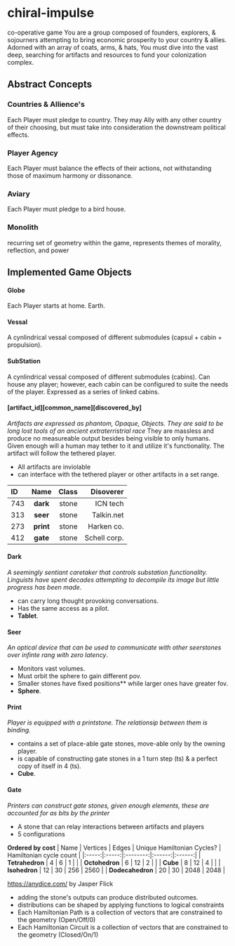 # chiral-impulse
co-operative game
  You are a group composed of founders, explorers, & sojourners attempting to bring economic prosperity to your country & allies. Adorned with an array of coats, arms, & hats, You must dive into the vast deep, searching for artifacts and resources to fund your colonization complex. 

## Abstract Concepts
### Countries & Allience's
  Each Player must pledge to country. They may Ally with any other country of their choosing, but must take into consideration the downstream political effects. 
### Player Agency
  Each Player must balance the effects of their actions, not withstanding those of maximum harmony or dissonance. 
### Aviary
  Each Player must pledge to a bird house. 
### Monolith 
  recurring set of geometry within the game, represents themes of morality, reflection, and power

## Implemented Game Objects 
#### Globe
  Each Player starts at home. Earth.
#### Vessal
  A cynlindrical vessal composed of different submodules (capsul + cabin + propulsion).
#### SubStation
  A cynlindrical vessal composed of different submodules (cabins). Can house any player; however, each cabin can be configured to suite the needs of the player. Expressed as a series of linked cabins. 

#### [artifact_id][common_name][discovered_by]
_Artifacts are expressed as phantom, Opaque, Objects. They are said to be long lost tools of an ancient extraterristrial race_
They are massless and produce no measureable output besides being visible to only humans. Given enough will a human may tether to it and utilize it's functionality. 
The artifact will follow the tethered player. 

- All artifacts are inviolable
- can interface with the tethered player or other artifacts in a set range.

[^1]: **bold**
[^1]: `code`  
[^1]: _italic_

  | ID |  Name | Class | Disoverer | 
|:-----|:--------:|------:|------:|
| 743   | **dark** | stone | ICN tech | 
| 313   |  **seer** | stone | Talkin.net |
| 273   | **print** | stone | Harken co. |
| 412   | **gate** | stone | Schell corp. |

#### Dark
  _A seemingly sentiant caretaker that controls substation functionality. Linguists have spent decades attempting to decompile its image but little progress has been made_.
  - can carry long thought provoking conversations.
  - Has the same access as a pilot.
  - **Tablet**.

  #### Seer
  _An optical device that can be used to communicate with other seerstones over infinte rang with zero latency_.  
  - Monitors vast volumes. 
  - Must orbit the sphere to gain different pov.
  - Smaller stones have fixed positions** while larger ones have greater fov.
  - **Sphere**.

  #### Print
  _Player is equipped with a printstone. The relationsip between them is binding_.
  - contains a set of place-able gate stones, move-able only by the owning player.
  - is capable of constructing gate stones in a 1 turn step (ts) & a perfect copy of itself in 4 (ts).
  - **Cube**.

  #### Gate
  _Printers can construct gate stones, given enough elements, these are accounted for as bits by the printer_
   - A stone that can relay interactions between artifacts and players
   - 5 configurations

**Ordered by cost**
 | Name | Vertices | Edges | Unique Hamiltonian Cycles? | Hamiltonian cycle count	|
|:-----:|:-----:|:--------:|:------:|:------:|
| **Tetrahedron** | 4 | 6 | 1 | |
| **Octohedron** | 6 | 12 | 2 | |
| **Cube** | 8 | 12 | 4 | |
| **Isohedron** | 12 | 30 | 256 | 2560 |
| **Dodecahedron** | 20 | 30 | 2048 | 2048 |

https://anydice.com/ by Jasper Flick
  - adding the stone's outputs can produce distributed outcomes.
  - distributions can be shaped by applying functions to logical constraints
  - Each Hamiltonian Path is a collection of vectors that are constrained to the geometry (Open/Off/0)
  - Each Hamiltonian Circuit is a collection of vectors that are constrained to the geometry (Closed/On/1)
```

```




  







